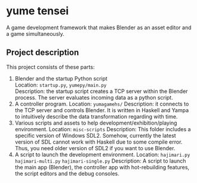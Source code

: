 # yume tensei

A game development framework that makes Blender as an asset editor and a game simultaneously.

## Project description

This project consists of these parts:

1. Blender and the startup Python script  
   Location: `startup.py`, `yumepy/main.py`  
   Description: the startup script creates a TCP server within the Blender process. The server evaluates incoming data as a python script.
2. A controller program.
   Location: `yumagamehs/`
   Description: it connects to the TCP server and controls Blender. It is written in Haskell and Yampa to intuitively describe the data transformation regarding with time.
3. Various scripts and assets to help development/exhibition/playing environment.
   Location: `misc-scripts`
   Description: This folder includes a specific version of Windows SDL2. Somehow, currently the latest version of SDL cannot work with Haskell due to some compile error. Thus, you need older version of SDL2 if you want to use Blender.
4. A script to launch the development environment.
   Location: `hajimari.py` `hajimari-multi.py` `hajimari-single.py`
   Description: A script to launch the main app (Blender), the controller app with hot-rebuilding features, the script editors and the debug consoles.
